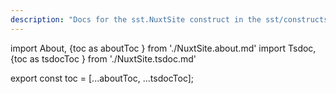 ```yaml
---
description: "Docs for the sst.NuxtSite construct in the sst/constructs package"
---
```


import About, {toc as aboutToc } from './NuxtSite.about.md'
import Tsdoc, {toc as tsdocToc } from './NuxtSite.tsdoc.md'

<About />
<Tsdoc />

export const toc = [...aboutToc, ...tsdocToc];
